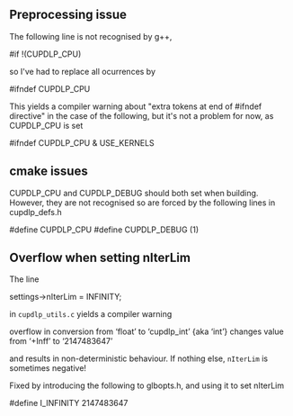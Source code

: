 ## Preprocessing issue

The following line is not recognised by g++, 

#if !(CUPDLP_CPU)

so I've had to replace all ocurrences by

#ifndef CUPDLP_CPU

This yields a compiler warning about "extra tokens at end of #ifndef
directive" in the case of the following, but it's not a problem for
now, as CUPDLP_CPU is set

#ifndef CUPDLP_CPU & USE_KERNELS

## cmake issues

CUPDLP_CPU and CUPDLP_DEBUG should both set when building. However, they are not recognised so are forced by the following lines in cupdlp_defs.h

#define CUPDLP_CPU
#define CUPDLP_DEBUG (1)

## Overflow when setting nIterLim

The line

settings->nIterLim = INFINITY;

in `cupdlp_utils.c` yields a compiler warning

overflow in conversion from ‘float’ to ‘cupdlp_int’ {aka ‘int’} changes value from ‘+Inff’ to ‘2147483647’

and results in non-deterministic behaviour. If nothing else, `nIterLim` is sometimes negative!

Fixed by introducing the following to glbopts.h, and using it to set nIterLim

#define I_INFINITY 2147483647






